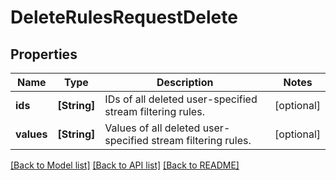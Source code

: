 # DeleteRulesRequestDelete

## Properties
Name | Type | Description | Notes
------------ | ------------- | ------------- | -------------
**ids** | **[String]** | IDs of all deleted user-specified stream filtering rules. | [optional] 
**values** | **[String]** | Values of all deleted user-specified stream filtering rules. | [optional] 

[[Back to Model list]](../README.md#documentation-for-models) [[Back to API list]](../README.md#documentation-for-api-endpoints) [[Back to README]](../README.md)


